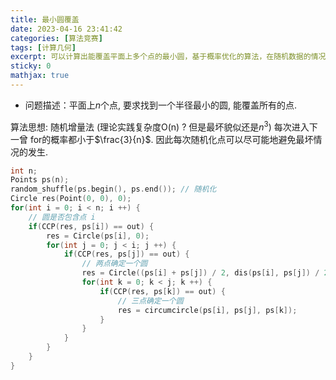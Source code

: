 ```yaml
---
title: 最小圆覆盖
date: 2023-04-16 23:41:42
categories: [算法竞赛]
tags: [计算几何]
excerpt: 可以计算出能覆盖平面上多个点的最小圆，基于概率优化的算法，在随机数据的情况下表现良好，复杂度比较玄学，各种写到这个算法的地方复杂度都是含糊其辞或者一笔带过，因此这里也不会深究这个复杂到底是多少。
sticky: 0
mathjax: true
---
```


- 问题描述：平面上$n$个点, 要求找到一个半径最小的圆, 能覆盖所有的点.

算法思想: 随机增量法 (理论实践复杂度O(n) ? 但是最坏貌似还是$n^3$) 每次进入下一曾 for的概率都小于$\frac{3}{n}$. 因此每次随机化点可以尽可能地避免最坏情况的发生.

```cpp
int n;
Points ps(n);
random_shuffle(ps.begin(), ps.end()); // 随机化
Circle res(Point(0, 0), 0);
for(int i = 0; i < n; i ++) {
    // 圆是否包含点 i
    if(CCP(res, ps[i]) == out) {
        res = Circle(ps[i], 0);
        for(int j = 0; j < i; j ++) {
            if(CCP(res, ps[j]) == out) {
                // 两点确定一个圆
                res = Circle((ps[i] + ps[j]) / 2, dis(ps[i], ps[j]) / 2);
                for(int k = 0; k < j; k ++) {
                    if(CCP(res, ps[k]) == out) {
                        // 三点确定一个圆
                        res = circumcircle(ps[i], ps[j], ps[k]);
                    }
                }
            }
        }
    }
}
```